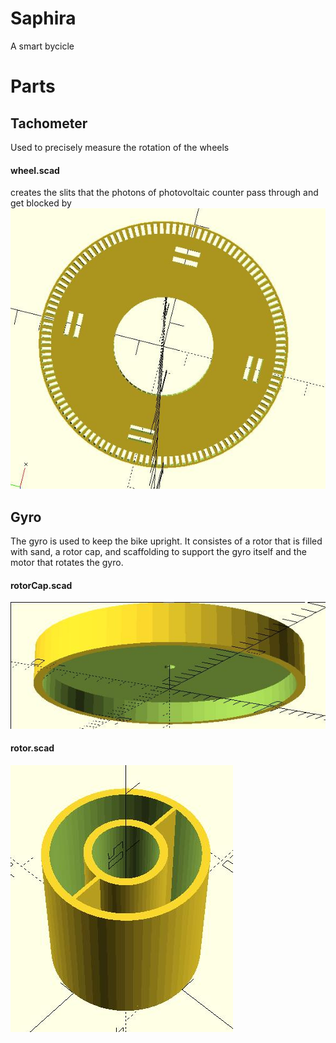 # Saphira
A smart bycicle

# Parts

## Tachometer
Used to precisely measure the rotation of the wheels

#### wheel.scad
creates the slits that the photons of photovoltaic counter pass through and get blocked by
<img src="photos/tachometer_photovoltaic_wheel.jpg">

## Gyro
The gyro is used to keep the bike upright. It consistes of a rotor that is filled with sand, a rotor cap, and scaffolding to support the gyro itself and the motor that rotates the gyro.

#### rotorCap.scad
<img src="photos/gyro_rotor_cap.jpg">

#### rotor.scad
<img src="photos/gyro_rotor.jpg">
